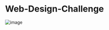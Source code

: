 # Web-Design-Challenge

![image](https://user-images.githubusercontent.com/94280216/157003568-8ae252ae-1cce-4ab7-9084-06315123d0cc.png)
